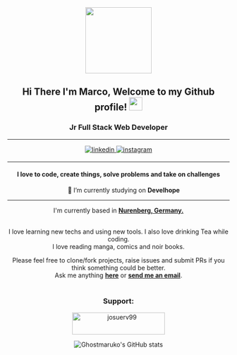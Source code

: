 <div id="header" align="center">
  <img src="https://media.giphy.com/media/cFdHXXm5GhJsc/giphy.gif" width="150"/>
</div>

<div align="center">
<h2> Hi There I'm Marco, Welcome to my Github profile! <img src="https://github.com/abdoachhoubi/abdoachhoubi/blob/main/gifs/Hi.gif" width="30"></h2>
 <h3>Jr Full Stack Web Developer</h3>
  <hr>
<a href="https://www.linkedin.com/in/marco-esu" target="_blank">
<img src=https://img.shields.io/badge/linkedin-%2300acee.svg?color=405DE6&style=for-the-badge&logo=linkedin&logoColor=white alt=linkedin style="margin-bottom: 5px;" />
</a>
<a href="https://www.instagram.com/gesus_artworks/" target="_blank">
<img src=https://img.shields.io/badge/instagram-%ff5851db.svg?color=C13584&style=for-the-badge&logo=instagram&logoColor=white alt=instagram style="margin-bottom: 5px;" />
</a>

<!-- ABOUT YOU -->
<hr>
<h4 align="center">I love to code, create things, solve problems and take on challenges</h4>
  <ul align="center">
    <p>🔭 I’m currently studying on <strong>Develhope</strong></p>
  </ul>
 <hr>  
   
I'm currently based in **[Nurenberg, Germany.](https://www.google.com/maps/place/Norimberga,+Germania/@49.4360085,10.9926115,11z/data=!3m1!4b1!4m5!3m4!1s0x479f57aeb5b61cd3:0xdd5daf85a98c21b7!8m2!3d49.4521018!4d11.0766654)**

<br />
I love learning new techs and using new tools. I also love drinking Tea while coding.
<br />
I love reading manga, comics and noir books.
<br />
  
Please feel free to clone/fork projects, raise issues and submit PRs if you think something could be better.<br />
Ask me anything **[here](https://github.com/ghostmaruko/ghostmaruko/issues/new)** or <a href="mailto:marcoesu.esu@gmail.com"><b>send me an email</b></a>.
<br />
<br />
  
<p>
  <h3 align="center">Support:</h3>
  <p>
    <a href="https://www.buymeacoffee.com/marcoesu">
      <img align="center" src="https://cdn.buymeacoffee.com/buttons/v2/default-yellow.png" height="50" width="210" alt="josuerv99"/>
    </a>
  </p>
</p>
  
  


![Ghostmaruko's GitHub stats](https://github-readme-stats.vercel.app/api?username=ghostmaruko&theme=cobalt&show_icons=true)
